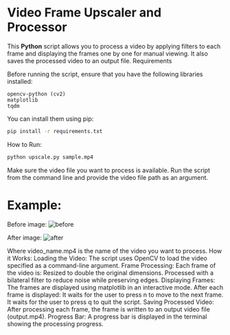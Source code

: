 # Video Frame Upscaler and Processor

This **Python** script allows you to process a video by applying filters to each frame and displaying the frames one by one for manual viewing. It also saves the processed video to an output file.
Requirements

Before running the script, ensure that you have the following libraries installed:

    opencv-python (cv2)
    matplotlib
    tqdm

You can install them using pip:
``` bash
pip install -r requirements.txt
```
How to Run:
```py
python upscale.py sample.mp4
```

Make sure the video file you want to process is available.
Run the script from the command line and provide the video file path as an argument.

# Example:

Before image:
![before](https://github.com/user-attachments/assets/7fa0b078-6d84-42cf-bf09-93d71ab787d8)

After image:
![after](https://github.com/user-attachments/assets/0775658d-4fb6-41b9-892c-eb27fb685a05)


Where video_name.mp4 is the name of the video you want to process.
How it Works:
    Loading the Video: The script uses OpenCV to load the video specified as a command-line argument.
    Frame Processing: Each frame of the video is:
        Resized to double the original dimensions.
        Processed with a bilateral filter to reduce noise while preserving edges.
    Displaying Frames: The frames are displayed using matplotlib in an interactive mode. After each frame is displayed:
        It waits for the user to press n to move to the next frame.
        It waits for the user to press q to quit the script.
    Saving Processed Video: After processing each frame, the frame is written to an output video file (output.mp4).
    Progress Bar: A progress bar is displayed in the terminal showing the processing progress.
